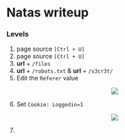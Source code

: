 # Natas writeup

### Levels
1) page source `[Ctrl + U]`
2) page source `[Ctrl + U]`
3) **url** + `/files`
4) **url** + `/robots.txt` & **url** + `/s3cr3t/`
5) Edit the `Referer` value

<p align="center">
  <img src="https://github.com/vaezim/OverTheWire-Writeups/blob/master/natas/media/natas5.png" />
</p>

6) Set `Cookie: Loggedin=1`

<p align="center">
  <img src="https://github.com/vaezim/OverTheWire-Writeups/blob/master/natas/media/natas6.png" />
</p>

7) 